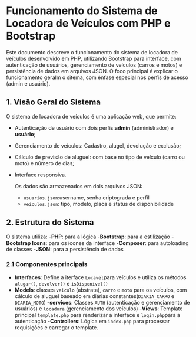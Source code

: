 # Funcionamento do Sistema de Locadora de Veículos com PHP e Bootstrap

Este documento descreve o funcionamento do sistema de locadora de veículos desenvolvido em PHP, utilizando Bootstrap para interface, com autenticação de usuários, gerenciamento de veículos (carros e motos) e persistência de dados em arquivos JSON. O foco principal é explicar o funcionamento geralm o sitema, com ênfase especial nos perfis de acesso (admin e usuário).

## 1. Visão Geral do Sistema

O sistema de locadora de veículos é uma aplicação web, que permite:
- Autenticação de usuário com dois perfis:**admin** (administrador) e **usuário**;
- Gerenciamento de veículos: Cadastro, alugel, devolução e exclusão;
- Cálculo de previsão de aluguel: com base no tipo de veículo (carro ou moto) e número de dias;
- Interface responsiva.

    Os dados são armazenados em dois arquivos JSON:
    - `usuarios.json`:username, senha criptograda e perfil
    - `veiculos.json`: tipo, modelo, placa e status de disponibilidade

## 2. Estrutura do Sistema

O sistema utiliza: 
-**PHP**: para a lógica
-**Bootstrap**: para a estilização
-**Bootstrap Icons**: para os ícones da interface
-**Composer**: para autoloading de classes
-**JSON**: para a persistência de dados

### 2.1 Componentes principais
- **Interfaces**: Define a iterface `Locavel`para veículos e utiliza os métodos `alugar()`, `devolver()` e `isDisponivel()`
- **Models**: classes `veiculo` (abstrata), `carro` e `moto` para os veículos, com cálculo de aluguel baseado em diárias constantes(`DIARIA_CARRO` e `DIARIA_MOTO`)
-**services**: Classes `AUTH` (autenticação e gerenciamento de usuários) e `locadora` (gerenciamento dos veículos)
-**Views**: Template principal `template.php` para renderizar a interface e `login.php`para a autenticação
-**Controllers**: Lógica em `index.php` para processar requisições e carregar o template.